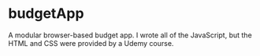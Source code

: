 # budgetApp
A modular browser-based budget app. I wrote all of the JavaScript, but the HTML and CSS were provided by a Udemy course.

